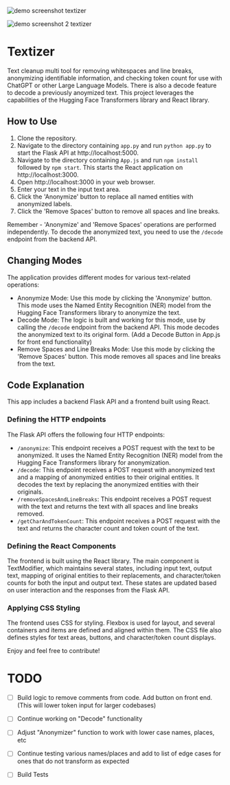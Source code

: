 ![demo screenshot textizer](https://github.com/JeremiahPetersen/Textizer/assets/118206017/f28c681a-6c1c-4d29-985e-fa2f4cf94a32)

![demo screenshot 2 textizer](https://github.com/JeremiahPetersen/Textizer/assets/118206017/c9d23c47-acf9-42c8-8b62-b3ccdfd8297f)


# Textizer
Text cleanup multi tool for removing whitespaces and line breaks, anonymizing identifiable information, and checking token count for use with ChatGPT or other Large Language Models.  There is also a decode feature to decode a previously anoymized text.  This project leverages the capabilities of the Hugging Face Transformers library and React library.

## How to Use

1. Clone the repository.
2. Navigate to the directory containing `app.py` and run `python app.py` to start the Flask API at http://localhost:5000.
3. Navigate to the directory containing `App.js` and run `npm install` followed by `npm start`. This starts the React application on http://localhost:3000.
4. Open http://localhost:3000 in your web browser.
5. Enter your text in the input text area.
6. Click the 'Anonymize' button to replace all named entities with anonymized labels.
7. Click the 'Remove Spaces' button to remove all spaces and line breaks.

Remember - 'Anonymize' and 'Remove Spaces' operations are performed independently. To decode the anonymized text, you need to use the `/decode` endpoint from the backend API.

## Changing Modes

The application provides different modes for various text-related operations:

- Anonymize Mode: Use this mode by clicking the 'Anonymize' button. This mode uses the Named Entity Recognition (NER) model from the Hugging Face Transformers library to anonymize the text.
- Decode Mode: The logic is built and working for this mode, use by calling the `/decode` endpoint from the backend API. This mode decodes the anonymized text to its original form.  (Add a Decode Button in App.js for front end functionality)
- Remove Spaces and Line Breaks Mode: Use this mode by clicking the 'Remove Spaces' button. This mode removes all spaces and line breaks from the text.

## Code Explanation

This app includes a backend Flask API and a frontend built using React.

### Defining the HTTP endpoints

The Flask API offers the following four HTTP endpoints:

- `/anonymize`: This endpoint receives a POST request with the text to be anonymized. It uses the Named Entity Recognition (NER) model from the Hugging Face Transformers library for anonymization.
- `/decode`: This endpoint receives a POST request with anonymized text and a mapping of anonymized entities to their original entities. It decodes the text by replacing the anonymized entities with their originals.
- `/removeSpacesAndLineBreaks`: This endpoint receives a POST request with the text and returns the text with all spaces and line breaks removed.
- `/getCharAndTokenCount`: This endpoint receives a POST request with the text and returns the character count and token count of the text.

### Defining the React Components

The frontend is built using the React library. The main component is TextModifier, which maintains several states, including input text, output text, mapping of original entities to their replacements, and character/token counts for both the input and output text. These states are updated based on user interaction and the responses from the Flask API.

### Applying CSS Styling

The frontend uses CSS for styling. Flexbox is used for layout, and several containers and items are defined and aligned within them. The CSS file also defines styles for text areas, buttons, and character/token count displays.

Enjoy and feel free to contribute!

# TODO

- [ ] Build logic to remove comments from code.  Add button on front end. (This will lower token input for larger codebases)
- [ ] Continue working on "Decode" functionality
- [ ] Adjust "Anonymizer" function to work with lower case names, places, etc
- [ ] Continue testing various names/places and add to list of edge cases for ones that do not transform as expected
- [ ] Build Tests

